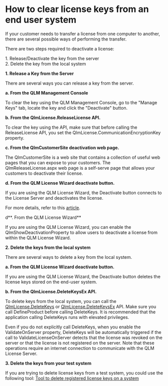 # How to clear license keys from an end user system

If your customer needs to transfer a license from one computer to another, there are several possible ways of performing the transfer.&#x20;

There are two steps required to deactivate a license:

1\. Release/Deactivate the key from the server \
2\. Delete the key from the local system

**1. Release a Key from the Server**

There are several ways you can release a key from the server.

**a. From the QLM Management Console**

To clear the key using the QLM Management Console, go to the "Manage Keys" tab, locate the key and click the "Deactivate" button.

**b. From the QlmLicense.ReleaseLicense API.**&#x20;

To clear the key using the API, make sure that before calling the ReleaseLicense API, you set the QlmLicense.CommunicationEncryptionKey property.

**c. From the QlmCustomerSite deactivation web page.**

The QlmCustomerSite is a web site that contains a collection of useful web pages that you can expose to your customers. The QlmReleaseLicense.aspx web page is a self-serve page that allows your customers to deactivate their license.

**d. From the QLM License Wizard deactivate button.**

If you are using the QLM License Wizard, the Deactivate button connects to the License Server and deactivates the license.

&#x20;

For more details, refer to this [article](https://support.soraco.co/hc/en-us/articles/202932304).

d**. From the QLM License Wizard**

If you are using the QLM License Wizard, you can enable the QlmShowDeactivationProperty to allow users to deactivate a license from within the QLM License Wizard.

**2. Delete the keys from the local system**

There are several ways to delete a key from the local system.

**a. From the QLM License Wizard deactivate button.**

If you are using the QLM License Wizard, the Deactivate button deletes the license keys stored on the end-user system.

**b. From the QlmLicense.DeleteKeysEx API.**&#x20;

To delete keys from the local system, you can call the [QlmLicense.DeleteKeys](https://support.soraco.co/hc/en-us/articles/207296906-QlmLicense-DeleteKeys) or [QlmLicense.DeleteKeysEx](https://support.soraco.co/hc/en-us/articles/213569423-QlmLicense-DeleteKeysEx) API. Make sure you call DefineProduct before calling DeleteKeys. It is recommended that the application calling DeleteKeys runs with elevated privileges.

Even if you do not explicitly call DeleteKeys, when you enable the ValidateOnServer property, DeleteKeys will be automatically triggered if the call to ValidateLicenseOnServer detects that the license was revoked on the server or that the license is not registered on the server. Note that these operations require an internet connection to communicate with the QLM License Server.

**3. Delete the keys from your test system**

If you are trying to delete license keys from a test system, you could use the following tool: [Tool to delete registered license keys on a system](https://support.soraco.co/hc/en-us/articles/203691130)
